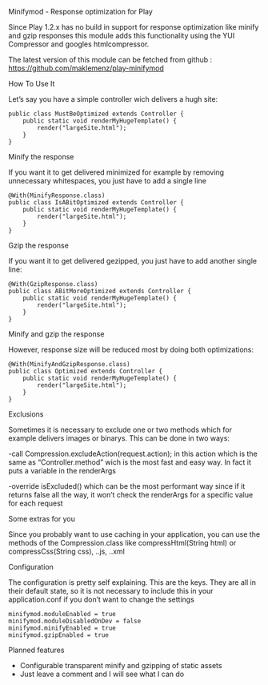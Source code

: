 Minifymod - Response optimization for Play

Since Play 1.2.x has no build in support for response optimization like minify and gzip responses this module adds this functionality using the YUI Compressor and googles htmlcompressor.

The latest version of this module can be fetched from github : https://github.com/maklemenz/play-minifymod

How To Use It

Let’s say you have a simple controller wich delivers a hugh site:

	public class MustBeOptimized extends Controller {
		public static void renderMyHugeTemplate() {
			render("largeSite.html");
		}
	}

Minify the response

If you want it to get delivered minimized for example by removing unnecessary whitespaces, you just have to add a single line

	@With(MinifyResponse.class)
	public class IsABitOptimized extends Controller {
		public static void renderMyHugeTemplate() {
			render("largeSite.html");
		}
	}

Gzip the response

If you want it to get delivered gezipped, you just have to add another single line:

	@With(GzipResponse.class)
	public class ABitMoreOptimized extends Controller {
		public static void renderMyHugeTemplate() {
			render("largeSite.html");
		}
	}

Minify and gzip the response

However, response size will be reduced most by doing both optimizations:

	@With(MinifyAndGzipResponse.class)
	public class Optimized extends Controller {
		public static void renderMyHugeTemplate() {
			render("largeSite.html");
		}
	}

Exclusions

Sometimes it is necessary to exclude one or two methods which for example delivers images or binarys. This can be done in two ways:

  -call Compression.excludeAction(request.action); in this action which is the same as “Controller.method” wich is the most fast and easy way. In fact it puts a variable in the renderArgs

  -override isExcluded() which can be the most performant way since if it returns false all the way, it won’t check the renderArgs for a specific value for each request

Some extras for you

Since you probably want to use caching in your application, you can use the methods of the Compression.class like compressHtml(String html) or compressCss(String css), ..js, ..xml

Configuration

The configuration is pretty self explaining. This are the keys. They are all in their default state, so it is not necessary to include this in your application.conf if you don’t want to change the settings

	minifymod.moduleEnabled = true
	minifymod.moduleDisabledOnDev = false
	minifymod.minifyEnabled = true
	minifymod.gzipEnabled = true
	
Planned features

 * Configurable transparent minify and gzipping of static assets
 * Just leave a comment and I will see what I can do